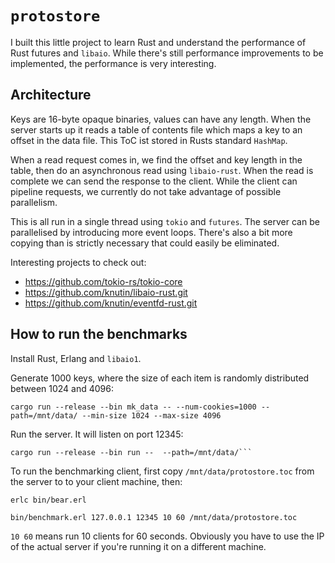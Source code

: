# `protostore`

I built this little project to learn Rust and understand the
performance of Rust futures and `libaio`. While there's still
performance improvements to be implemented, the performance is very
interesting.


## Architecture

Keys are 16-byte opaque binaries, values can have any length. When the
server starts up it reads a table of contents file which maps a key to
an offset in the data file. This ToC ist stored in Rusts standard
`HashMap`.

When a read request comes in, we find the offset and key length in the
table, then do an asynchronous read using `libaio-rust`. When the read
is complete we can send the response to the client. While the client
can pipeline requests, we currently do not take advantage of possible
parallelism.

This is all run in a single thread using `tokio` and `futures`. The
server can be parallelised by introducing more event loops. There's
also a bit more copying than is strictly necessary that could easily
be eliminated.

Interesting projects to check out:

 * https://github.com/tokio-rs/tokio-core
 * https://github.com/knutin/libaio-rust.git
 * https://github.com/knutin/eventfd-rust.git


## How to run the benchmarks

Install Rust, Erlang and `libaio1`.

Generate 1000 keys, where the size of each item is randomly
distributed between 1024 and 4096:

```
cargo run --release --bin mk_data -- --num-cookies=1000 --path=/mnt/data/ --min-size 1024 --max-size 4096
```

Run the server. It will listen on port 12345:
```
cargo run --release --bin run --  --path=/mnt/data/```
```

To run the benchmarking client, first copy `/mnt/data/protostore.toc`
from the server to to your client machine, then:

```
erlc bin/bear.erl

bin/benchmark.erl 127.0.0.1 12345 10 60 /mnt/data/protostore.toc
```

`10 60` means run 10 clients for 60 seconds. Obviously you have to use
the IP of the actual server if you're running it on a different
machine.

